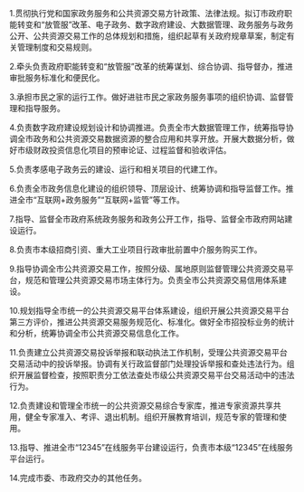 1.贯彻执行党和国家政务服务和公共资源交易方针政策、法律法规。拟订市政府职能转变和“放管服”改革、电子政务、数字政府建设、大数据管理、政务服务与政务公开、公共资源交易工作的总体规划和措施，组织起草有关政府规章草案，制定有关管理制度和交易规则。

2.牵头负责政府职能转变和“放管服”改革的统筹谋划、综合协调、指导督办，推进审批服务标准化和便民化。

3.承担市民之家的运行工作。做好进驻市民之家政务服务事项的组织协调、监督管理和指导服务。

4.负责数字政府建设规划设计和协调推进。负责全市大数据管理工作，统筹指导协调全市政务和公共资源交易数据资源的整合应用和共享开放。开展大数据分析，做好市级财政投资信息化项目的预审论证、过程监督和验收评估。

5.负责孝感电子政务云的建设、运行和相关项目的代建工作。

6.负责全市政务信息化建设的组织领导、顶层设计、统筹协调和指导监督工作。推进全市“互联网+政务服务”“互联网+监管”等工作。

7.指导、监督全市政府系统政务服务和政务公开工作，指导、监督全市政府网站建设运行。

8.负责市本级招商引资、重大工业项目行政审批前置中介服务购买工作。

9.指导协调全市公共资源交易工作，按照分级、属地原则监督管理公共资源交易平台，规范和管理公共资源交易市场主体行为。负责全市公共资源交易信用体系建设。

10.规划指导全市统一的公共资源交易平台体系建设，组织开展公共资源交易平台第三方评价，推进公共资源交易服务规范化、标准化。做好全市招投标业务的统计和分析，统筹协调全市公共资源交易信息化工作。

11.负责建立公共资源交易投诉举报和联动执法工作机制，受理公共资源交易平台交易活动中的投诉举报。协调有关行政监督部门处理投诉举报和查处违法行为。组织开展监督检查，按照职责分工依法查处市级公共资源交易平台交易活动中的违法行为。

12.负责建设和管理全市统一的公共资源交易综合专家库，推进专家资源共享共用，健全专家准入、考评、退出机制。组织开展教育培训，规范专家的管理和使用。

13.指导、推进全市“12345”在线服务平台建设运行，负责市本级“12345”在线服务平台运行。

14.完成市委、市政府交办的其他任务。